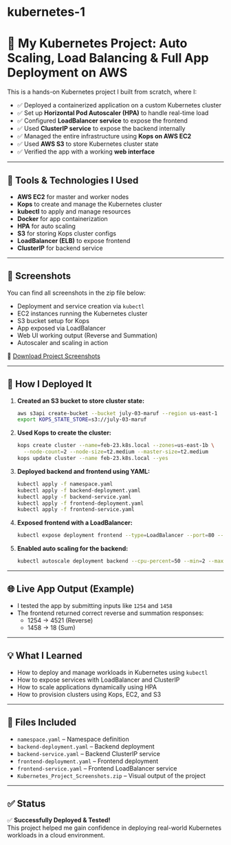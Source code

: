# kubernetes-1

# 🚀 My Kubernetes Project: Auto Scaling, Load Balancing & Full App Deployment on AWS

This is a hands-on Kubernetes project I built from scratch, where I:
- ✅ Deployed a containerized application on a custom Kubernetes cluster
- ✅ Set up **Horizontal Pod Autoscaler (HPA)** to handle real-time load
- ✅ Configured **LoadBalancer service** to expose the frontend
- ✅ Used **ClusterIP service** to expose the backend internally
- ✅ Managed the entire infrastructure using **Kops on AWS EC2**
- ✅ Used **AWS S3** to store Kubernetes cluster state
- ✅ Verified the app with a working **web interface**

---

## 🧰 Tools & Technologies I Used

- **AWS EC2** for master and worker nodes
- **Kops** to create and manage the Kubernetes cluster
- **kubectl** to apply and manage resources
- **Docker** for app containerization
- **HPA** for auto scaling
- **S3** for storing Kops cluster configs
- **LoadBalancer (ELB)** to expose frontend
- **ClusterIP** for backend service

---

## 📸 Screenshots

You can find all screenshots in the zip file below:
- Deployment and service creation via `kubectl`
- EC2 instances running the Kubernetes cluster
- S3 bucket setup for Kops
- App exposed via LoadBalancer
- Web UI working output (Reverse and Summation)
- Autoscaler and scaling in action

📁 [Download Project Screenshots](./Kubernetes_Project_Screenshots.zip)

---

## 🧪 How I Deployed It

1. **Created an S3 bucket to store cluster state:**
   ```bash
   aws s3api create-bucket --bucket july-03-maruf --region us-east-1
   export KOPS_STATE_STORE=s3://july-03-maruf
   ```

2. **Used Kops to create the cluster:**
   ```bash
   kops create cluster --name=feb-23.k8s.local --zones=us-east-1b \
     --node-count=2 --node-size=t2.medium --master-size=t2.medium
   kops update cluster --name feb-23.k8s.local --yes
   ```

3. **Deployed backend and frontend using YAML:**
   ```bash
   kubectl apply -f namespace.yaml
   kubectl apply -f backend-deployment.yaml
   kubectl apply -f backend-service.yaml
   kubectl apply -f frontend-deployment.yaml
   kubectl apply -f frontend-service.yaml
   ```

4. **Exposed frontend with a LoadBalancer:**
   ```bash
   kubectl expose deployment frontend --type=LoadBalancer --port=80 --target-port=3000
   ```

5. **Enabled auto scaling for the backend:**
   ```bash
   kubectl autoscale deployment backend --cpu-percent=50 --min=2 --max=5
   ```

---

## 🌐 Live App Output (Example)

- I tested the app by submitting inputs like `1254` and `1458`  
- The frontend returned correct reverse and summation responses:
  - 1254 → 4521 (Reverse)
  - 1458 → 18 (Sum)

---

## 💡 What I Learned

- How to deploy and manage workloads in Kubernetes using `kubectl`
- How to expose services with LoadBalancer and ClusterIP
- How to scale applications dynamically using HPA
- How to provision clusters using Kops, EC2, and S3

---

## 📂 Files Included

- `namespace.yaml` – Namespace definition
- `backend-deployment.yaml` – Backend deployment
- `backend-service.yaml` – Backend ClusterIP service
- `frontend-deployment.yaml` – Frontend deployment
- `frontend-service.yaml` – Frontend LoadBalancer service
- `Kubernetes_Project_Screenshots.zip` – Visual output of the project

---

## ✅ Status

✅ **Successfully Deployed & Tested!**  
This project helped me gain confidence in deploying real-world Kubernetes workloads in a cloud environment.
